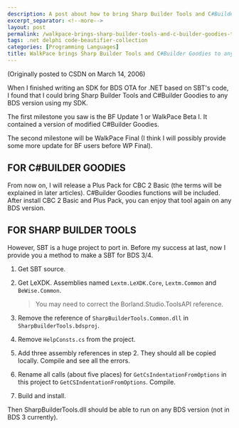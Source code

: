 ```yaml
---
description: A post about how to bring Sharp Builder Tools and C#Builder Goodies to any BDS version as part of CBC
excerpt_separator: <!--more-->
layout: post
permalink: /walkpace-brings-sharp-builder-tools-and-c-builder-goodies-to-any-bds-version-935f0c0f21a4
tags: .net delphi code-beautifier-collection
categories: [Programming Languages]
title: WalkPace brings Sharp Builder Tools and C#Builder Goodies to any BDS version!
---
```

(Originally posted to CSDN on March 14, 2006)

When I finished writing an SDK for BDS OTA for .NET based on SBT's code, I found that I could bring Sharp Builder Tools and C#Builder Goodies to any BDS version using my SDK.

The first milestone you saw is the BF Update 1 or WalkPace Beta I. It contained a version of modified C#Builder Goodies.

The second milestone will be WalkPace Final (I think I will possibly provide some more update for BF users before WP Final).
<!--more-->

## FOR C#BUILDER GOODIES

From now on, I will release a Plus Pack for CBC 2 Basic (the terms will be explained in later articles). C#Builder Goodies functions will be included. After install CBC 2 Basic and Plus Pack, you can enjoy that tool again on any BDS version.

## FOR SHARP BUILDER TOOLS

However, SBT is a huge project to port in. Before my success at last, now I provide you a method to make a SBT for BDS 3/4.

1. Get SBT source.
1. Get LeXDK. Assemblies named `Lextm.LeXDK.Core`, `Lextm.Common` and `BeWise.Common`.

   > You may need to correct the  Borland.Studio.ToolsAPI  reference.

1. Remove the reference of `SharpBuilderTools.Common.dll` in `SharpBuilderTools.bdsproj`.
1. Remove `HelpConsts.cs` from the project.
1. Add three assembly references in step 2. They should all be copied locally. Compile and see all the errors.
1. Rename all calls (about five places) for `GetCsIndentationFromOptions` in this project to `GetCSIndentationFromOptions`. Compile.
1. Build and install.

Then SharpBuilderTools.dll should be able to run on any BDS version (not in BDS 3 currently).
